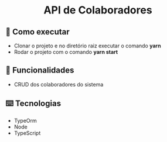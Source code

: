 <h1 align="center">
  API de Colaboradores
</h1>

## :rocket: Como executar

<ul>
  <li>Clonar o projeto e no diretório raiz executar o comando <strong>yarn</strong></li>
  <li>Rodar o projeto com o comando <strong>yarn start</strong></li>
</ul>

## :speech_balloon: Funcionalidades

<ul>
  <li>CRUD dos colaboradores do sistema</li>
</ul>

## ⌨️ Tecnologias

<ul>
  <li>TypeOrm</li>
  <li>Node</li>
  <li>TypeScript</li>
</ul>
